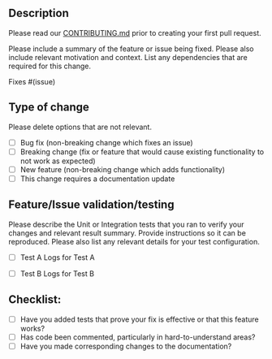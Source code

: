 ## Description

Please read our [CONTRIBUTING.md](https://github.com/pytorch/serve/blob/master/CONTRIBUTING.md) prior to creating your first pull request.

Please include a summary of the feature or issue being fixed. Please also include relevant motivation and context. List any dependencies that are required for this change.

Fixes #(issue)

## Type of change

Please delete options that are not relevant.

- [ ] Bug fix (non-breaking change which fixes an issue)
- [ ] Breaking change (fix or feature that would cause existing functionality to not work as expected)
- [ ] New feature (non-breaking change which adds functionality)
- [ ] This change requires a documentation update

## Feature/Issue validation/testing

Please describe the Unit or Integration tests that you ran to verify your changes and relevant result summary. Provide instructions so it can be reproduced.
Please also list any relevant details for your test configuration.

- [ ] Test A
Logs for Test A

- [ ] Test B
Logs for Test B


## Checklist:

- [ ] Have you added tests that prove your fix is effective or that this feature works?
- [ ] Has code been commented, particularly in hard-to-understand areas?
- [ ] Have you made corresponding changes to the documentation?